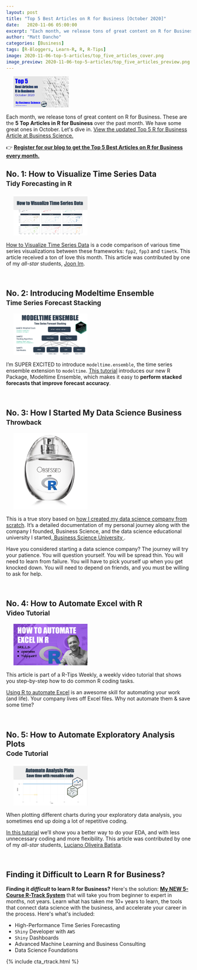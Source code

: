 ```yaml
---
layout: post
title: "Top 5 Best Articles on R for Business [October 2020]"
date:   2020-11-06 05:00:00
excerpt: "Each month, we release tons of great content on R for Business. These are the 5 Top Articles in R for Business over the past month. We have some great ones in October. Let's dive in."
author: "Matt Dancho"
categories: [Business]
tags: [R-Bloggers, Learn-R, R, R-Tips]
image: 2020-11-06-top-5-articles/top_five_articles_cover.png
image_preview: 2020-11-06-top-5-articles/top_five_articles_preview.png
---
```



<div class="pull-right hidden-xs" style="width:30%; margin-left:20px;">
<a href="https://mailchi.mp/business-science/blog-registration" target="_blank">
  <img class="img-responsive" src="/assets/2020-11-06-top-5-articles/top_five_articles_preview.png">
  </a>
</div>

Each month, we release tons of great content on R for Business. These are the __5 Top Articles in R for Business__ over the past month. We have some great ones in October. Let's dive in. [View the updated Top 5 R for Business Article at Business Science.](/business/2020/11/04/top-5-r-for-business-october.html)


👉 [__Register for our blog to get the Top 5 Best Articles on R for Business every month.__](https://mailchi.mp/business-science/blog-registration)




<h2>No. 1: How to Visualize Time Series Data <br><small>Tidy Forecasting in R</small></h2>

<div class="pull-right hidden-xs" style="width:40%; margin-left:20px;">

  <a href="https://www.business-science.io//code-tools/2020/10/22/visualize-timeseries.html" target="_blank">

  <img class="img-responsive" src="/assets/2020-11-06-top-5-articles/visualize-timeseries-cover.png" /> 

  </a>

</div>

[How to Visualize Time Series Data](/code-tools/2020/10/22/visualize-timeseries.html) is a code comparison of various time series visualizations between these frameworks: `fpp2`, `fpp3` and `timetk`. This article received a ton of love this month. This article was contributed by one of my _all-star_ students, [Joon Im](https://www.linkedin.com/in/joonhoim/). 


<br>

<h2>No. 2: Introducing Modeltime Ensemble <br><small>Time Series Forecast Stacking</small></h2>

<div class="pull-right hidden-xs" style="width:40%; margin-left:20px;">

  <a href="https://www.business-science.io//code-tools/2020/10/13/introducing-modeltime-ensemble.html" target="_blank">

  <img class="img-responsive" src="/assets/2020-11-06-top-5-articles/modeltime-ensemble.jpg" /> 

  </a>

</div>

I’m SUPER EXCITED to introduce `modeltime.ensemble`, the time series ensemble extension to `modeltime`. [This tutorial](https://www.business-science.io//code-tools/2020/10/13/introducing-modeltime-ensemble.html#) introduces our new R Package, Modeltime Ensemble, which makes it easy to **perform stacked forecasts that improve forecast accuracy**. 

<br>

<h2>No. 3: How I Started My Data Science Business <br><small>Throwback</small> </h2>

<div class="pull-right hidden-xs" style="width:40%; margin-left:20px;">

  <a href="https://www.business-science.io//business/2019/07/22/how-i-started-my-data-science-business.html" target="_blank" style="max-height:192px;">

  <img class="img-responsive" src="/assets/2020-11-06-top-5-articles/obsessed-with-r.png" /> 

  </a>

</div>

This is a true story based on [how I created my data science company from scratch](https://www.business-science.io//business/2019/07/22/how-i-started-my-data-science-business.html). It’s a detailed documentation of my personal journey along with the company I founded, Business Science, and the data science educational university I started,<a href="https://university.business-science.io/">  Business Science University </a>.

Have you considered starting a data science company? The journey will try your patience. You will question yourself. You will be spread thin. You will need to learn from failure. You will have to pick yourself up when you get knocked down. You will need to depend on friends, and you must be willing to ask for help. 

<br>

<h2>No. 4: How to Automate Excel with R <br><small>Video Tutorial</small></h2>

<div class="pull-right hidden-xs" style="width:40%; margin-left:20px;">
  <a href="/code-tools/2020/10/07/automate-excel.html" target="_blank">
  <img class="img-responsive" src="/assets/2020-11-06-top-5-articles/automate-excel-cover.png" /> 
  </a>
</div>


This article is part of a R-Tips Weekly, a weekly video tutorial that shows you step-by-step how to do common R coding tasks. 

[Using R to automate Excel](/code-tools/2020/10/07/automate-excel.html) is an awesome skill for automating your work (and life). Your company lives off Excel files. Why not automate them & save some time?


<br>

<h2>No. 5: How to Automate Exploratory Analysis Plots <br><small>Code Tutorial</small></h2>

<div class="pull-right hidden-xs" style="width:40%; margin-left:20px;">
  <a href="https://www.business-science.io//code-tools/2020/10/08/automate-plots.html" target="_blank">
  <img class="img-responsive" src="/assets/2020-11-06-top-5-articles/automate-analysis-plots-cover.png" />
  </a>
</div>


When plotting different charts during your exploratory data analysis, you sometimes end up doing a lot of repetitive coding. 

[In this tutorial](https://www.business-science.io//code-tools/2020/10/08/automate-plots.html) we’ll show you a better way to do your EDA, and with less unnecessary coding and more flexibility. This article was contributed by one of my _all-star_ students, [Luciano Oliveira Batista](https://www.lobdata.com.br/).


<br>


## Finding it Difficult to Learn R for Business?

__Finding it _difficult_ to learn R for Business?__ Here's the solution: [__My NEW 5-Course R-Track System__](https://university.business-science.io/p/5-course-bundle-machine-learning-web-apps-time-series/) that will take you from beginner to expert in months, not years. Learn what has taken me 10+ years to learn, the tools that connect data science with the business, and accelerate your career in the process. Here's what's included:

- High-Performance Time Series Forecasting
- `Shiny` Developer with `AWS`
- `Shiny` Dashboards
- Advanced Machine Learning and Business Consulting
- Data Science Foundations

{% include cta_rtrack.html %}